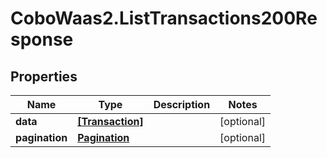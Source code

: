 # CoboWaas2.ListTransactions200Response

## Properties

Name | Type | Description | Notes
------------ | ------------- | ------------- | -------------
**data** | [**[Transaction]**](Transaction.md) |  | [optional] 
**pagination** | [**Pagination**](Pagination.md) |  | [optional] 


